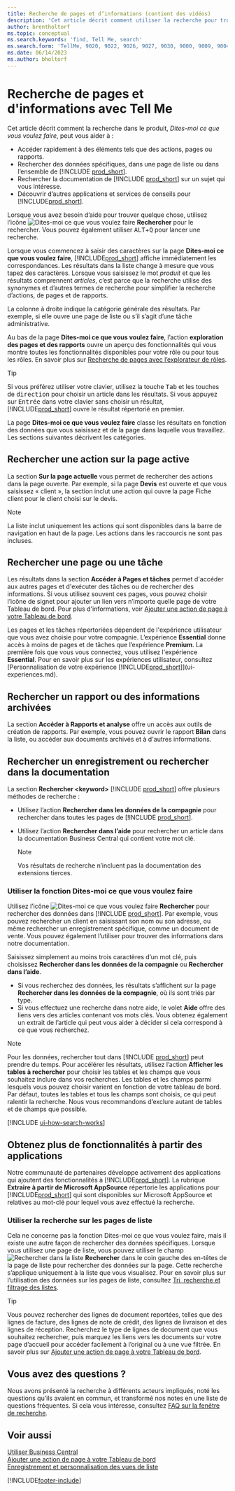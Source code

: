 ```yaml
---
title: Recherche de pages et d’informations (contient des vidéos)
description: 'Cet article décrit comment utiliser la recherche pour trouver des actions, pages, rapports, documents et données ainsi que les autres applications et services de conseil.'
author: brentholtorf
ms.topic: conceptual
ms.search.keywords: 'find, Tell Me, search'
ms.search.form: 'TellMe, 9020, 9022, 9026, 9027, 9030, 9000, 9009, 9004, 9005, 9024, 9006, 9007, 9010, 9016, 9017'
ms.date: 06/14/2023
ms.author: bholtorf
---
```

# Recherche de pages et d'informations avec Tell Me

Cet article décrit comment la recherche dans le produit, *Dites-moi ce que vous voulez faire*, peut vous aider à : 

* Accéder rapidement à des éléments tels que des actions, pages ou rapports.
* Rechercher des données spécifiques, dans une page de liste ou dans l’ensemble de [!INCLUDE [prod_short](includes/prod_short.md)].
* Rechercher la documentation de [!INCLUDE [prod_short](includes/prod_short.md)] sur un sujet qui vous intéresse.
* Découvrir d’autres applications et services de conseils pour [!INCLUDE[prod_short](includes/prod_short.md)].  

<!-- ![!VIDEO https://go.microsoft.com/fwlink/?linkid=2086048] -->

Lorsque vous avez besoin d’aide pour trouver quelque chose, utilisez l’icône ![Dites-moi ce que vous voulez faire](media/ui-search/search.png "Page ou rapport pour la recherche") **Rechercher** pour le rechercher. Vous pouvez également utiliser <kbd>ALT</kbd>+<kbd>Q</kbd> pour lancer une recherche.

Lorsque vous commencez à saisir des caractères sur la page **Dites-moi ce que vous voulez faire**, [!INCLUDE[prod_short](includes/prod_short.md)] affiche immédiatement les correspondances. Les résultats dans la liste change à mesure que vous tapez des caractères. Lorsque vous saisissez le mot *produit* et que les résultats comprennent *articles*, c’est parce que la recherche utilise des synonymes et d’autres termes de recherche pour simplifier la recherche d’actions, de pages et de rapports.

La colonne à droite indique la catégorie générale des résultats. Par exemple, si elle ouvre une page de liste ou s’il s’agit d’une tâche administrative.  

Au bas de la page **Dites-moi ce que vous voulez faire**, l’action **exploration des pages et des rapports** ouvre un aperçu des fonctionnalités qui vous montre toutes les fonctionnalités disponibles pour votre rôle ou pour tous les rôles. En savoir plus sur [Recherche de pages avec l’explorateur de rôles](ui-role-explorer.md).

> [!TIP]  
> Si vous préférez utiliser votre clavier, utilisez la touche <kbd>Tab</kbd> et les touches de <kbd>direction</kbd> pour choisir un article dans les résultats. Si vous appuyez sur <kbd>Entrée</kbd> dans votre clavier sans choisir un résultat, [!INCLUDE[prod_short](includes/prod_short.md)] ouvre le résultat répertorié en premier.

La page **Dites-moi ce que vous voulez faire** classe les résultats en fonction des données que vous saisissez et de la page dans laquelle vous travaillez. Les sections suivantes décrivent les catégories.

## Rechercher une action sur la page active

La section **Sur la page actuelle** vous permet de rechercher des actions dans la page ouverte. Par exemple, si la page **Devis** est ouverte et que vous saisissez « client », la section inclut une action qui ouvre la page Fiche client pour le client choisi sur le devis.

> [!NOTE]  
> La liste inclut uniquement les actions qui sont disponibles dans la barre de navigation en haut de la page. Les actions dans les raccourcis ne sont pas incluses.  

## Rechercher une page ou une tâche

Les résultats dans la section **Accéder à Pages et tâches** permet d'accéder aux autres pages et d'exécuter des tâches ou de rechercher des informations. Si vous utilisez souvent ces pages, vous pouvez choisir l’icône de signet pour ajouter un lien vers n’importe quelle page de votre Tableau de bord. Pour plus d'informations, voir [Ajouter une action de page à votre Tableau de bord](ui-bookmarks.md).

Les pages et les tâches répertoriées dépendent de l'expérience utilisateur que vous avez choisie pour votre compagnie. L’expérience **Essential** donne accès à moins de pages et de tâches que l’expérience **Premium**. La première fois que vous vous connectez, vous utilisez l'expérience **Essential**. Pour en savoir plus sur les expériences utilisateur, consultez [Personnalisation de votre expérience [!INCLUDE[prod_short](includes/prod_short.md)]](ui-experiences.md).

## Rechercher un rapport ou des informations archivées

La section **Accéder à Rapports et analyse** offre un accès aux outils de création de rapports. Par exemple, vous pouvez ouvrir le rapport **Bilan** dans la liste, ou accéder aux documents archivés et à d'autres informations.  

## Rechercher un enregistrement ou rechercher dans la documentation

La section **Rechercher \<keyword\>** [!INCLUDE [prod_short](includes/prod_short.md)] offre plusieurs méthodes de recherche :

* Utilisez l’action **Rechercher dans les données de la compagnie** pour rechercher dans toutes les pages de [!INCLUDE [prod_short](includes/prod_short.md)].
* Utilisez l’action **Rechercher dans l’aide** pour rechercher un article dans la documentation Business Central qui contient votre mot clé.

  > [!NOTE]  
  > Vos résultats de recherche n’incluent pas la documentation des extensions tierces.

### Utiliser la fonction Dites-moi ce que vous voulez faire

Utilisez l’icône ![Dites-moi ce que vous voulez faire](media/ui-search/search.png "Page ou rapport pour la recherche") **Rechercher** pour rechercher des données dans [!INCLUDE [prod_short](includes/prod_short.md)]. Par exemple, vous pouvez rechercher un client en saisissant son nom ou son adresse, ou même rechercher un enregistrement spécifique, comme un document de vente. Vous pouvez également l’utiliser pour trouver des informations dans notre documentation.

Saisissez simplement au moins trois caractères d’un mot clé, puis choisissez **Rechercher dans les données de la compagnie** ou **Rechercher dans l’aide**.

* Si vous recherchez des données, les résultats s’affichent sur la page **Rechercher dans les données de la compagnie**, où ils sont triés par type.  
* Si vous effectuez une recherche dans notre aide, le volet **Aide** offre des liens vers des articles contenant vos mots clés. Vous obtenez également un extrait de l’article qui peut vous aider à décider si cela correspond à ce que vous recherchez.

> [!NOTE]
> Pour les données, rechercher tout dans [!INCLUDE [prod_short](includes/prod_short.md)] peut prendre du temps. Pour accélérer les résultats, utilisez l’action **Afficher les tables à rechercher** pour choisir les tables et les champs que vous souhaitez inclure dans vos recherches. Les tables et les champs parmi lesquels vous pouvez choisir varient en fonction de votre tableau de bord. Par défaut, toutes les tables et tous les champs sont choisis, ce qui peut ralentir la recherche. Nous vous recommandons d’exclure autant de tables et de champs que possible.

[!INCLUDE [ui-how-search-works](includes/ui-how-search-works.md)]

## Obtenez plus de fonctionnalités à partir des applications

Notre communauté de partenaires développe activement des applications qui ajoutent des fonctionnalités à [!INCLUDE[prod_short](includes/prod_short.md)]. La rubrique **Extraire à partir de Microsoft AppSource** répertorie les applications pour [!INCLUDE[prod_short](includes/prod_short.md)] qui sont disponibles sur Microsoft AppSource et relatives au mot-clé pour lequel vous avez effectué la recherche.

### Utiliser la recherche sur les pages de liste

Cela ne concerne pas la fonction Dites-moi ce que vous voulez faire, mais il existe une autre façon de rechercher des données spécifiques. Lorsque vous utilisez une page de liste, vous pouvez utiliser le champ ![Rechercher dans la liste](media/ui-search/search-list.png "Icône de liste Rechercher") **Rechercher** dans le coin gauche des en-têtes de la page de liste pour rechercher des données sur la page. Cette recherche s’applique uniquement à la liste que vous visualisez. Pour en savoir plus sur l’utilisation des données sur les pages de liste, consultez [Tri, recherche et filtrage des listes](ui-enter-criteria-filters.md).  

> [!TIP]
> Vous pouvez rechercher des lignes de document reportées, telles que des lignes de facture, des lignes de note de crédit, des lignes de livraison et des lignes de réception. Recherchez le type de lignes de document que vous souhaitez rechercher, puis marquez les liens vers les documents sur votre page d’accueil pour accéder facilement à l’original ou à une vue filtrée. En savoir plus sur [Ajouter une action de page à votre Tableau de bord](ui-bookmarks.md).

## Vous avez des questions ?

Nous avons présenté la recherche à différents acteurs impliqués, noté les questions qu’ils avaient en commun, et transformé nos notes en une liste de questions fréquentes. Si cela vous intéresse, consultez [FAQ sur la fenêtre de recherche](ui-search-faq.md).

## Voir aussi

[Utiliser Business Central](ui-work-product.md)  
[Ajouter une action de page à votre Tableau de bord](ui-bookmarks.md)  
[Enregistrement et personnalisation des vues de liste](ui-views.md)  

[!INCLUDE[footer-include](includes/footer-banner.md)]
